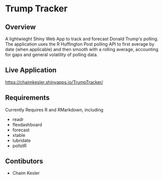 # Trump Tracker

## Overview
A lightwieght Shiny Web App to track and forecast Donald Trump's polling. The application uses the R Huffington Post polling API to first average by date (when applicable) and then smooth with a rolling average, accounting for gaps and general volatility of polling data.

## Live Application
 https://chaimkesler.shinyapps.io/TrumpTracker/

## Requirements
Currently Requires R and RMarkdown, including
* readr
* flexdashboard
* forecast
* xtable
* lubridate
* pollstR

## Contibutors
* Chaim Kesler
